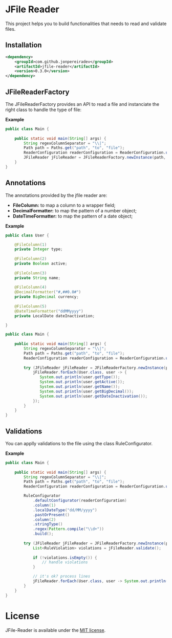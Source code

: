 # JFile Reader

This project helps you to build functionalities that needs to read and validate files.

## Installation

```xml
<dependency>
    <groupId>com.github.jonpereiradev</groupId>
    <artifactId>jfile-reader</artifactId>
    <version>0.3.0</version>
</dependency>
```

## JFileReaderFactory

The JFileReaderFactory provides an API to read a file and instanciate the right class to handle the 
type of file:

**Example**

```java
public class Main {
    
    public static void main(String[] args) {
        String regexColumnSeparator = "\\|";
        Path path = Paths.get("path", "to", "file");
        ReaderConfiguration readerConfiguration = ReaderConfiguration.utf8Reader(regexColumnSeparator);
        JFileReader jFileReader = JFileReaderFactory.newInstance(path, readerConfiguration);
    }
}
```

## Annotations

The annotations provided by the jfile reader are:

- __FileColumn:__ to map a column to a wrapper field;
- __DecimalFormatter:__ to map the pattern of a number object;
- __DateTimeFormatter:__ to map the pattern of a date object;

**Example**

```java
public class User {

    @FileColumn(1)
    private Integer type;
    
    @FileColumn(2)
    private Boolean active;
    
    @FileColumn(3)
    private String name;
    
    @FileColumn(4)
    @DecimalFormatter("#,##0.0#")
    private BigDecimal currency;
    
    @FileColumn(5)
    @DateTimeFormatter("ddMMyyyy")
    private LocalDate dateInactivation;

}
```

```java
public class Main {
    
    public static void main(String[] args) {
        String regexColumnSeparator = "\\|";
        Path path = Paths.get("path", "to", "file");
        ReaderConfiguration readerConfiguration = ReaderConfiguration.utf8Reader(regexColumnSeparator);
        
        try (JFileReader jFileReader = JFileReaderFactory.newInstance(path, readerConfiguration)) {
            jFileReader.forEach(User.class, user -> {
               System.out.println(user.getType()); 
               System.out.println(user.getActive()); 
               System.out.println(user.getName()); 
               System.out.println(user.getBigDecimal()); 
               System.out.println(user.getDateInactivation()); 
            });
        }
    }
}
```

## Validations

You can applly validations to the file using the class RuleConfigurator.

**Example**

```java
public class Main {
    
    public static void main(String[] args) {
        String regexColumnSeparator = "\\|";
        Path path = Paths.get("path", "to", "file");
        ReaderConfiguration readerConfiguration = ReaderConfiguration.utf8Reader(regexColumnSeparator);

        RuleConfigurator
            .defaultConfigurator(readerConfiguration)
            .column(1)
            .localDateType("dd/MM/yyyy")
            .pastOrPresent()
            .column(2)
            .stringType()
            .regex(Pattern.compile("\\d+"))
            .build();
        
        try (JFileReader jFileReader = JFileReaderFactory.newInstance(path, readerConfiguration)) {
            List<RuleViolation> violations = jFileReader.validate();
            
            if (!violations.isEmpty()) {
                // handle violations
            }

            // it's ok? process lines
            jFileReader.forEach(User.class, user -> System.out.println(user));
        }
    }
}
```

# License

JFile-Reader is available under the [MIT license](https://tldrlegal.com/license/mit-license).
